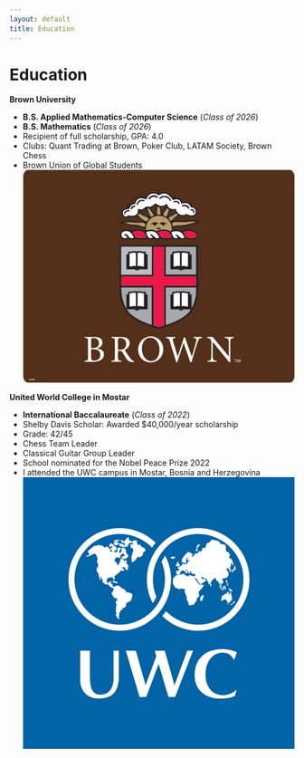 ```yaml
---
layout: default
title: Education
---
```


# Education
**Brown University**
- **B.S. Applied Mathematics-Computer Science** (_Class of 2026_)
- **B.S. Mathematics** (_Class of 2026_)
- Recipient of full scholarship, GPA: 4.0
- Clubs: Quant Trading at Brown, Poker Club, LATAM Society, Brown Chess
- Brown Union of Global Students
![Brown University Logo](/assets/images/Brown_Logo.jpeg)

**United World College in Mostar**
- **International Baccalaureate** (_Class of 2022_)
- Shelby Davis Scholar: Awarded $40,000/year scholarship
- Grade: 42/45
- Chess Team Leader
- Classical Guitar Group Leader
- School nominated for the Nobel Peace Prize 2022
- I attended the UWC campus in Mostar, Bosnia and Herzegovina
![UWC Logo](/assets/images/UWC_logo.png)
